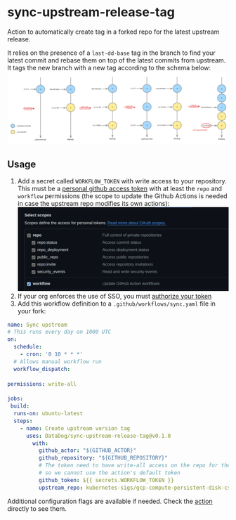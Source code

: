 # sync-upstream-release-tag

Action to automatically create tag in a forked repo for the latest upstream release.

It relies on the presence of a `last-dd-base` tag in the branch to find your latest commit and rebase them on top of the latest commits from upstream. It tags the new branch with a new tag according to the schema below:
![sync workflow](./sync%20workflow.png)

## Usage

1. Add a secret called `WORKFLOW_TOKEN` with write access to your repository. This must be a [personal github access token](https://github.com/settings/tokens) with at least the `repo` and `workflow` permissions (the scope to update the Github Actions is needed in case the upstream repo modifies its own actions):
   ![token_scope](./token%20scope.png)
2. If your org enforces the use of SSO, you must [authorize your token](https://docs.github.com/en/enterprise-cloud@latest/authentication/authenticating-with-saml-single-sign-on/authorizing-a-personal-access-token-for-use-with-saml-single-sign-on)
3. Add this workflow definition to a `.github/workflows/sync.yaml` file in your fork:

```yaml
name: Sync upstream
# This runs every day on 1000 UTC
on:
  schedule:
    - cron: '0 10 * * *'
  # Allows manual workflow run
  workflow_dispatch:

permissions: write-all

jobs:
 build:
  runs-on: ubuntu-latest
  steps:
    - name: Create upstream version tag
      uses: DataDog/sync-upstream-release-tag@v0.1.0
        with:
          github_actor: "${GITHUB_ACTOR}"
          github_repository: "${GITHUB_REPOSITORY}"
          # The token need to have write-all access on the repo for the rebase
          # so we cannot use the action's default token
          github_token: ${{ secrets.WORKFLOW_TOKEN }}
          upstream_repo: kubernetes-sigs/gcp-compute-persistent-disk-csi-driver
```

Additional configuration flags are available if needed. Check the [action](./action.yml) directly to see them.
